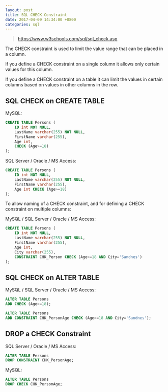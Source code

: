```yaml
---
layout: post
title: SQL CHECK Constraint
date: 2017-04-09 14:34:00 +0800
categories: sql
---
```


> https://www.w3schools.com/sql/sql_check.asp

The CHECK constraint is used to limit the value range that can be placed in a column.

If you define a CHECK constraint on a single column it allows only certain values for this column.

If you define a CHECK constraint on a table it can limit the values in certain columns based on values in other columns in the row.

## SQL CHECK on CREATE TABLE

MySQL:
``` sql
CREATE TABLE Persons (
    ID int NOT NULL,
    LastName varchar(255) NOT NULL,
    FirstName varchar(255),
    Age int,
    CHECK (Age>=18)
);
```

SQL Server / Oracle / MS Access:
``` sql
CREATE TABLE Persons (
    ID int NOT NULL,
    LastName varchar(255) NOT NULL,
    FirstName varchar(255),
    Age int CHECK (Age>=18)
);
```

To allow naming of a CHECK constraint, and for defining a CHECK constraint on multiple columns:

MySQL / SQL Server / Oracle / MS Access:
``` sql
CREATE TABLE Persons (
    ID int NOT NULL,
    LastName varchar(255) NOT NULL,
    FirstName varchar(255),
    Age int,
    City varchar(255),
    CONSTRAINT CHK_Person CHECK (Age>=18 AND City='Sandnes')
);
```

## SQL CHECK on ALTER TABLE

MySQL / SQL Server / Oracle / MS Access:
``` sql
ALTER TABLE Persons
ADD CHECK (Age>=18);

ALTER TABLE Persons
ADD CONSTRAINT CHK_PersonAge CHECK (Age>=18 AND City='Sandnes');
```

## DROP a CHECK Constraint

SQL Server / Oracle / MS Access:
``` sql
ALTER TABLE Persons
DROP CONSTRAINT CHK_PersonAge;
```

MySQL:
``` sql
ALTER TABLE Persons
DROP CHECK CHK_PersonAge;
```
